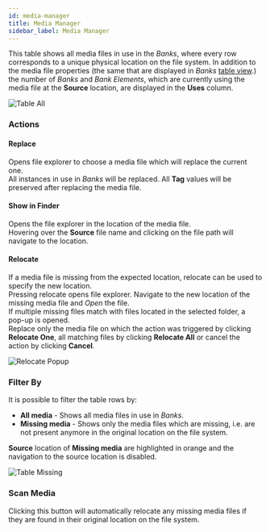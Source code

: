 ```yaml
---
id: media-manager
title: Media Manager
sidebar_label: Media Manager
---
```


This table shows all media files in use in the *Banks*, where every row corresponds to a unique physical location on the file system. In addition to the media file properties (the same that are displayed in *Banks* [table view](./banks.md#table-view).) the number of *Banks* and *Bank Elements*, which are currently using the media file at the **Source** location, are displayed in the **Uses** column.

![Table All](/prism-images/play/media-manager/prism-table-all.png)

### Actions

#### Replace  
Opens file explorer to choose a media file which will replace the current one.<br/>
All instances in use in *Banks* will be replaced. All **Tag** values will be preserved after replacing the media file. 

#### Show in Finder 
Opens the file explorer in the location of the media file. <br/>
Hovering over the **Source** file name and clicking on the file path will navigate to the location.

#### Relocate 
If a media file is missing from the expected location, relocate can be used to specify the new location.<br/>
Pressing relocate opens file explorer. Navigate to the new location of the missing media file and *Open* the file.<br/>
If multiple missing files match with files located in the selected folder, a pop-up is opened.<br/>
Replace only the media file on which the action was triggered by clicking **Relocate One**, all matching files by clicking **Relocate All** or cancel the action by clicking **Cancel**.

![Relocate Popup](/prism-images/play/media-manager/prism-relocate-popup.png)

### Filter By
It is possible to filter the table rows by: 

- **All media** - Shows all media files in use in *Banks*. 
- **Missing media** - Shows only the media files which are missing, i.e. are not present anymore in the original location on the file system.  

**Source** location of **Missing media** are highlighted in orange and the navigation to the source location is disabled. 

![Table Missing](/prism-images/play/media-manager/prism-table-missing.png)

### Scan Media
Clicking this button will automatically relocate any missing media files if they are found in their original location on the file system.